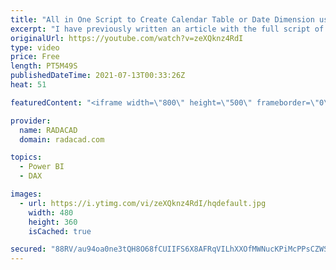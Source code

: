 ```yaml
---
title: "All in One Script to Create Calendar Table or Date Dimension using DAX in Power BI"
excerpt: "I have previously written an article with the full script of how to generate a date dimension in Power BI using the Power Query script, and I would always recommend that as the first choice. However, sometimes, you just want this to be in DAX way, so here in this blog and video, I explained how to create"
originalUrl: https://youtube.com/watch?v=zeXQknz4RdI
type: video
price: Free
length: PT5M49S
publishedDateTime: 2021-07-13T00:33:26Z
heat: 51

featuredContent: "<iframe width=\"800\" height=\"500\" frameborder=\"0\" src=\"https://www.youtube.com/embed/zeXQknz4RdI\" allow=\"accelerometer; autoplay; encrypted-media; gyroscope; picture-in-picture\" allowfullscreen></iframe>"

provider:
  name: RADACAD
  domain: radacad.com

topics:
  - Power BI
  - DAX

images:
  - url: https://i.ytimg.com/vi/zeXQknz4RdI/hqdefault.jpg
    width: 480
    height: 360
    isCached: true

secured: "88RV/au94oa0ne3tQH8O68fCUIIFS6X8AFRqVILhXXOfMWNucKPiMcPPsCZWS5W5254h9aXqWfku9wiDjJfDCMlbxjb2eckx1HMFrCFUn8qIJmO/7k1bm51dXFIGZJB6ypegTobEnuqvgY+XqJMG4FI6A7EaGawj8rcYH2I8zJs9EuS6H8aD80oGLnGdi9vTIJWBgbErhYppvVvF3YAxbzC1PmO14midiRzL4HMXy0UC3JxtsNH4oxxO0jxQ9aHuGtYRIABYsTd/7ONxahhVwT9ggSPLRJ+dUvY/qqyAboLgREk+VJNliOVxh7sXI0yQCeSW0n4dwxkz7Njaqt2gLzlhHHFBNlpPD581dZWv1i84Og0OzhfIDiBq2tX7sQznTpaMswmPh/W7bDNCv7LG148jtewPYOrpvPbxa7ZSBBA=;IItuXeEbN/V2QOVI6tLAhg=="
---
```


